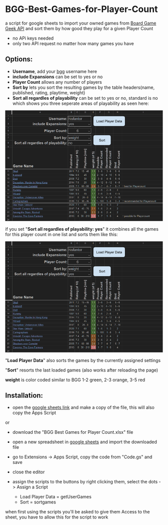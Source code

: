 # BGG-Best-Games-for-Player-Count
a script for google sheets to import your owned games from [Board Game Geek API](https://boardgamegeek.com/xmlapi2) and sort them by how good they play for a given Player Count

- no APi keys needed
- only two API request no matter how many games you have

## Options:
- **Username**, add your [bgg](https://boardgamegeek.com/) username here
- **include Expansions** can be set to yes or no
- **Player Count** allows any number of players
- **Sort by** lets you sort the resulting games by the table headers(name, published, rating, playtime, weight)
- **Sort all regardles of playability** can be set to yes or no, standard is no which shows you three seperate areas of playability as seen here:

![all settings shown in a screenshot, Sort all regardles of playability set to no](/Sort_all_regardles_of_playability-no.png "Sort all regardles of playability: no")

if you set "**Sort all regardles of playability: yes**" it combines all the games for this player count in one list and sorts them like this:

![all settings shown in a screenshot, Sort all regardles of playability set to yes](/Sort_all_regardles_of_playability-yes.png "Sort all regardles of playability: yes")

"**Load Player Data**" also sorts the games by the currently assigned settings

"**Sort**" resorts the last loaded games (also works after reloading the page)

**weight** is color coded similar to BGG 1-2 green, 2-3 orange, 3-5 red
## Installation:
- open the [google sheets link](https://docs.google.com/spreadsheets/d/1Yz4JlLDtu8P97KRSHnSmc9yVc6uMFrvkScRSY4cZuLc/edit?usp=sharing) and make a copy of the file, this will also copy the Apps Script

or

- download the "BGG Best Games for Player Count.xlsx" file
- open a new spreadsheet in [google sheets](https://docs.google.com/spreadsheets) and import the downloaded file
- go to Extensions -> Apps Script, copy the code from "Code.gs" and save
- close the editor
- assign the scripts to the buttons by right clicking them, select the dots -> Assign a Script

	- Load Player Data = getUserGames
	- Sort = sortgames


when first using the scripts you'll be asked to give them Access to the sheet, you have to allow this for the script to work
